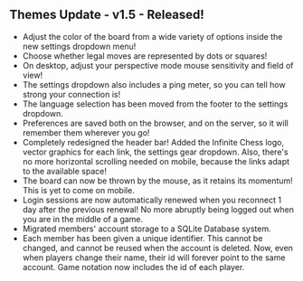 ## Themes Update - v1.5 - Released! 

- Adjust the color of the board from a wide variety of options inside the new settings dropdown menu!
- Choose whether legal moves are represented by dots or squares!
- On desktop, adjust your perspective mode mouse sensitivity and field of view!
- The settings dropdown also includes a ping meter, so you can tell how strong your connection is!
- The language selection has been moved from the footer to the settings dropdown.
- Preferences are saved both on the browser, and on the server, so it will remember them wherever you go!
- Completely redesigned the header bar! Added the Infinite Chess logo, vector graphics for each link, the settings gear dropdown. Also, there's no more horizontal scrolling needed on mobile, because the links adapt to the available space!
- The board can now be thrown by the mouse, as it retains its momentum! This is yet to come on mobile.
- Login sessions are now automatically renewed when you reconnect 1 day after the previous renewal! No more abruptly being logged out when you are in the middle of a game.
- Migrated members' account storage to a SQLite Database system.
- Each member has been given a unique identifier. This cannot be changed, and cannot be reused when the account is deleted. Now, even when players change their name, their id will forever point to the same account. Game notation now includes the id of each player.

<!-- - It's possible now for variants to feature different moves for each piece. This opens up the opportunity for a "5 Dimensional" variant, and a hexagonal chess variant. -->
<!-- - Fixed bug with server's time not being synced -->